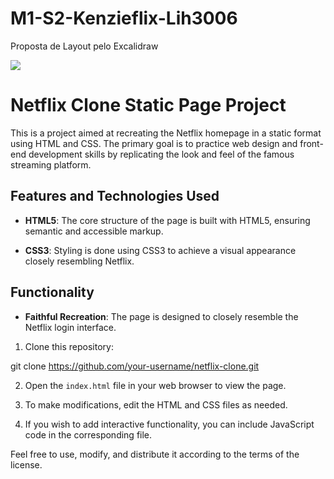 # M1-S2-Kenzieflix-Lih3006

Proposta de Layout pelo Excalidraw

<img src="https://i.imgur.com/NId1Vun.png">

# Netflix Clone Static Page Project



This is a project aimed at recreating the Netflix homepage in a static format using HTML and CSS. The primary goal is to practice web design and front-end development skills by replicating the look and feel of the famous streaming platform.

## Features and Technologies Used

- **HTML5**: The core structure of the page is built with HTML5, ensuring semantic and accessible markup.

- **CSS3**: Styling is done using CSS3 to achieve a visual appearance closely resembling Netflix.


## Functionality

- **Faithful Recreation**: The page is designed to closely resemble the Netflix login interface.


1. Clone this repository:

git clone https://github.com/your-username/netflix-clone.git

2. Open the `index.html` file in your web browser to view the page.

3. To make modifications, edit the HTML and CSS files as needed.

4. If you wish to add interactive functionality, you can include JavaScript code in the corresponding file.

 Feel free to use, modify, and distribute it according to the terms of the license.


